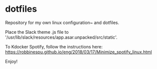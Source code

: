 # dotfiles
Repository for my own linux configuration~ and dotfiles.

Place the Slack theme .js file to '/usr/lib/slack/resources/app.asar.unpacked/src/static'.

To Kdocker Spotify, follow the instructions here: https://robbinespu.github.io/eng/2018/03/17/Minimize_spotify_linux.html

Enjoy!
